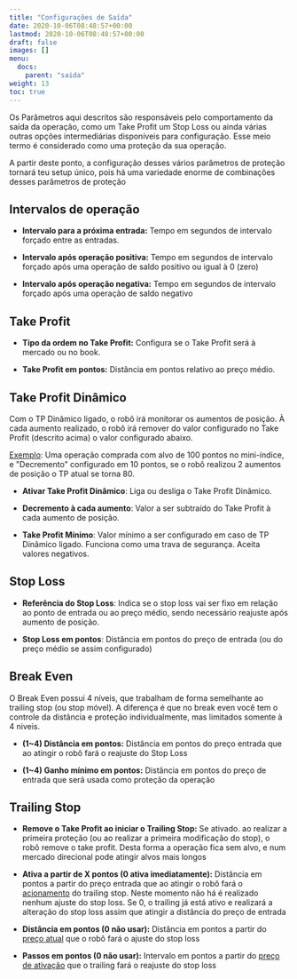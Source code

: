```yaml
---
title: "Configurações de Saída"
date: 2020-10-06T08:48:57+00:00
lastmod: 2020-10-06T08:48:57+00:00
draft: false
images: []
menu:
  docs:
    parent: "saida"
weight: 13
toc: true
---
```


Os Parâmetros aqui descritos são responsáveis pelo comportamento da saída da operação, como um Take Profit um Stop Loss ou ainda várias outras opções intermediárias disponíveis para configuração. Esse meio termo é considerado como uma proteção da sua operação.

A partir deste ponto, a configuração desses vários parâmetros de proteção tornará teu setup único, pois há uma variedade enorme de combinações desses parâmetros de proteção 

## Intervalos de operação

- **Intervalo para a próxima entrada:** Tempo em segundos de intervalo forçado entre as entradas.

- **Intervalo após operação positiva:** Tempo em segundos de intervalo forçado após uma operação de saldo positivo ou igual à 0 (zero)

- **Intervalo após operação negativa:** Tempo em segundos de intervalo forçado após uma operação de saldo negativo

## Take Profit

- **Tipo da ordem no Take Profit:** Configura se o Take Profit será à mercado ou no book.

- **Take Profit em pontos:** Distância em pontos relativo ao preço médio.

## Take Profit Dinâmico

Com o TP Dinâmico ligado, o robô irá monitorar os aumentos de posição. À cada aumento realizado, o robô irá remover do valor configurado no Take Profit (descrito acima) o valor configurado abaixo.

<ins>Exemplo</ins>: Uma operação comprada com alvo de 100 pontos no mini-índice, e "Decremento" configurado em 10 pontos, se o robô realizou 2 aumentos de posição o TP atual se torna 80.

- **Ativar Take Profit Dinâmico**: Liga ou desliga o Take Profit Dinâmico.

- **Decremento à cada aumento**: Valor a ser subtraído do Take Profit à cada aumento de posição.

- **Take Profit Mínimo**: Valor mínimo a ser configurado em caso de TP Dinâmico ligado. Funciona como uma trava de segurança. Aceita valores negativos.

## Stop Loss

- **Referência do Stop Loss**: Indica se o stop loss vai ser fixo em relação ao ponto de entrada ou ao preço médio, sendo necessário reajuste após aumento de posição.

- **Stop Loss em pontos**: Distância em pontos do preço de entrada (ou do preço médio se assim configurado)

## Break Even

O Break Even possui 4 níveis, que trabalham de forma semelhante ao trailing stop (ou stop móvel). A diferença é que no break even você tem o controle da distância e proteção individualmente, mas limitados somente à 4 niveis.

- **(1~4) Distância em pontos:** Distância em pontos do preço entrada que ao atingir o robô fará o reajuste do Stop Loss

- **(1~4) Ganho mínimo em pontos:** Distância em pontos do preço de entrada que será usada como proteção da operação

## Trailing Stop

- **Remove o Take Profit ao iniciar o Trailing Stop:** Se ativado. ao realizar a primeira proteção (ou ao realizar a primeira modificação do stop), o robô remove o take profit. Desta forma a operação fica sem alvo, e num mercado direcional pode atingir alvos mais longos

- **Ativa a partir de X pontos (0 ativa imediatamente):** Distância em pontos a partir do preço entrada que ao atingir o robô fará o <ins>acionamento</ins> do trailing stop. Neste momento não há é realizado nenhum ajuste do stop loss. Se 0, o trailing já está ativo e realizará a alteração do stop loss assim que atingir a distância do preço de entrada

- **Distância em pontos (0 não usar):** Distância em pontos a partir do <ins>preço atual</ins> que o robô fará o ajuste do stop loss

- **Passos em pontos (0 não usar):** Intervalo em pontos a partir do <ins>preço de ativação</ins> que o trailing fará o reajuste do stop loss